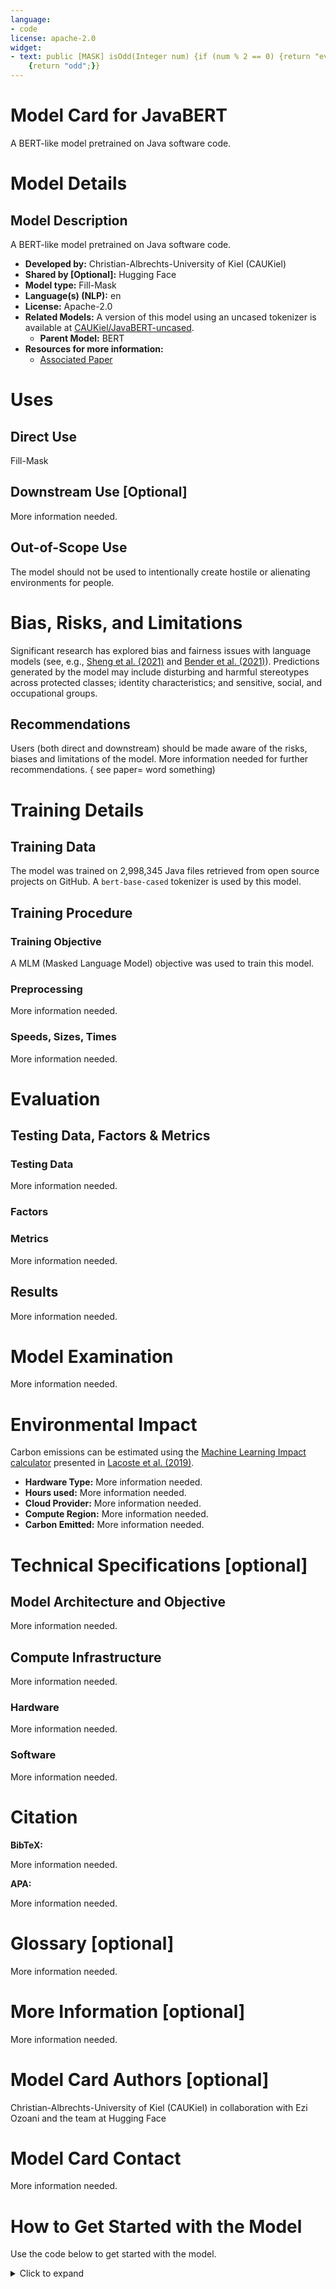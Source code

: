 ```yaml
---
language:
- code
license: apache-2.0
widget:
- text: public [MASK] isOdd(Integer num) {if (num % 2 == 0) {return "even";} else
    {return "odd";}}
---
```


# Model Card for JavaBERT
 
A BERT-like model pretrained on Java software code.
 
 
 
 
 
 
# Model Details
 
## Model Description
 
A BERT-like model pretrained on Java software code.
 
- **Developed by:** Christian-Albrechts-University of Kiel (CAUKiel)
- **Shared by [Optional]:** Hugging Face
- **Model type:** Fill-Mask
- **Language(s) (NLP):** en
- **License:** Apache-2.0
- **Related Models:** A version of this model using an uncased tokenizer is available at [CAUKiel/JavaBERT-uncased](https://huggingface.co/CAUKiel/JavaBERT-uncased).
  - **Parent Model:** BERT
- **Resources for more information:** 
  - [Associated Paper](https://arxiv.org/pdf/2110.10404.pdf)
 
 
# Uses
 
## Direct Use
 
Fill-Mask
 
## Downstream Use [Optional]
 
More information needed.
 
## Out-of-Scope Use
 
The model should not be used to intentionally create hostile or alienating environments for people. 
 
# Bias, Risks, and Limitations
 
Significant research has explored bias and fairness issues with language models (see, e.g., [Sheng et al. (2021)](https://aclanthology.org/2021.acl-long.330.pdf) and [Bender et al. (2021)](https://dl.acm.org/doi/pdf/10.1145/3442188.3445922)). Predictions generated by the model may include disturbing and harmful stereotypes across protected classes; identity characteristics; and sensitive, social, and occupational groups.
 
 
## Recommendations
 
Users (both direct and downstream) should be made aware of the risks, biases and limitations of the model. More information needed for further recommendations.
{ see paper= word something)
 
# Training Details
 
## Training Data
The model was trained on 2,998,345 Java files retrieved from open source projects on GitHub. A ```bert-base-cased``` tokenizer is used by this model.
 
## Training Procedure
 
 
### Training Objective
A MLM (Masked Language Model) objective was used to train this model.
 
### Preprocessing
 
More information needed.
 
 
### Speeds, Sizes, Times
 
More information needed.
 
# Evaluation
 
 
 
## Testing Data, Factors & Metrics
 
### Testing Data
More information needed.
 
 
### Factors
 

 
### Metrics
 
More information needed.
 
 
## Results 
More information needed.
 
 
# Model Examination
 
More information needed.
 
# Environmental Impact
 
 
Carbon emissions can be estimated using the [Machine Learning Impact calculator](https://mlco2.github.io/impact#compute) presented in [Lacoste et al. (2019)](https://arxiv.org/abs/1910.09700).
 
- **Hardware Type:** More information needed.
- **Hours used:** More information needed.
- **Cloud Provider:** More information needed.
- **Compute Region:** More information needed.
- **Carbon Emitted:** More information needed.
 
# Technical Specifications [optional]
 
## Model Architecture and Objective
 
More information needed.
 
## Compute Infrastructure
 
More information needed.
 
### Hardware
 
More information needed.
 
### Software
 
More information needed.
 
# Citation
 
 
 
**BibTeX:**
 
More information needed.
 
**APA:**
 
More information needed.
 
# Glossary [optional]
More information needed.
 
# More Information [optional]
 
More information needed.
 
# Model Card Authors [optional]
 
Christian-Albrechts-University of Kiel (CAUKiel)  in collaboration with Ezi Ozoani and the team at Hugging Face
 
# Model Card Contact
 
More information needed.
 
# How to Get Started with the Model
 
Use the code below to get started with the model.
 
<details>
<summary> Click to expand </summary>

 ```python
from transformers import pipeline
pipe = pipeline('fill-mask', model='CAUKiel/JavaBERT')
output = pipe(CODE) # Replace with Java code; Use '[MASK]' to mask tokens/words in the code.
```
 
</details>

